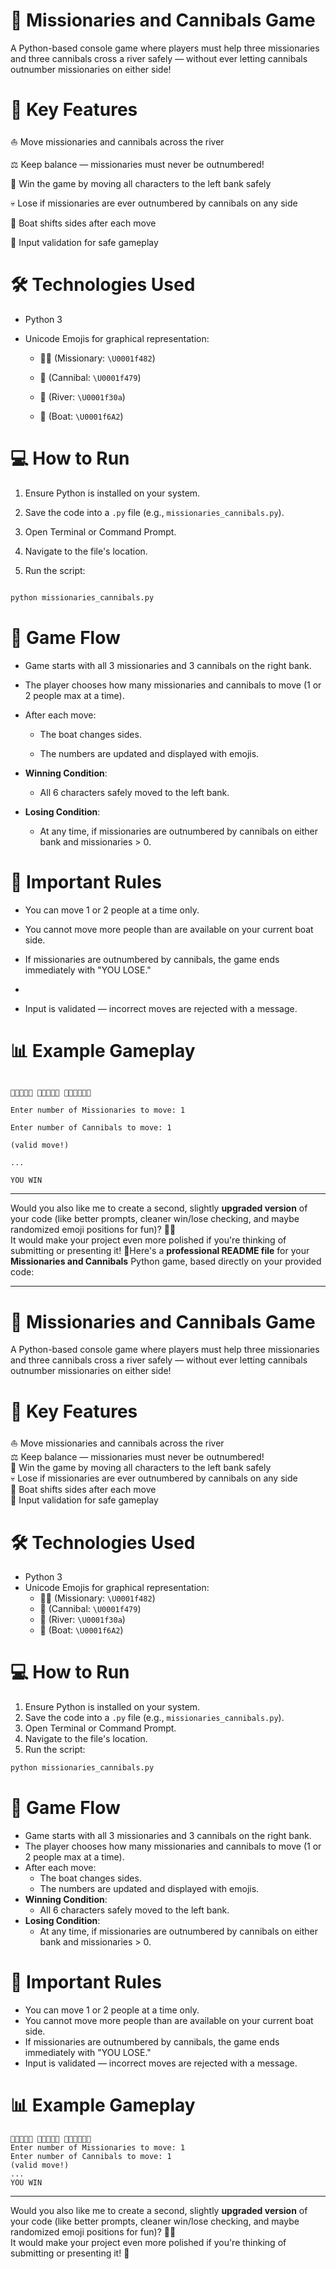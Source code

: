 # 📒 Missionaries and Cannibals Game

A Python-based console game where players must help three missionaries and three cannibals cross a river safely — without ever letting cannibals outnumber missionaries on either side!

# 🚀 Key Features

⛵ Move missionaries and cannibals across the river  

⚖️ Keep balance — missionaries must never be outnumbered!  

🎯 Win the game by moving all characters to the left bank safely  

💀 Lose if missionaries are ever outnumbered by cannibals on any side  

🌊 Boat shifts sides after each move  

🧩 Input validation for safe gameplay

# 🛠 Technologies Used

- Python 3

- Unicode Emojis for graphical representation:

  - 👨‍🎓 (Missionary: `\U0001f482`)

  - 👹 (Cannibal: `\U0001f479`)

  - 🌊 (River: `\U0001f30a`)

  - 🚤 (Boat: `\U0001f6A2`)


# 💻 How to Run

1. Ensure Python is installed on your system.

2. Save the code into a `.py` file (e.g., `missionaries_cannibals.py`).

3. Open Terminal or Command Prompt.

4. Navigate to the file's location.

5. Run the script:

```bash

python missionaries_cannibals.py
```

# 📂 Game Flow

- Game starts with all 3 missionaries and 3 cannibals on the right bank.

- The player chooses how many missionaries and cannibals to move (1 or 2 people max at a time).

- After each move:

  - The boat changes sides.


  - The numbers are updated and displayed with emojis.

- **Winning Condition**:

  - All 6 characters safely moved to the left bank.

- **Losing Condition**:

  - At any time, if missionaries are outnumbered by cannibals on either bank and missionaries > 0.

# 📢 Important Rules

- You can move 1 or 2 people at a time only.

- You cannot move more people than are available on your current boat side.

- If missionaries are outnumbered by cannibals, the game ends immediately with "YOU LOSE."
-
- Input is validated — incorrect moves are rejected with a message.

# 📊 Example Gameplay
```

👨‍🎓👹👹👹 🌊🌊🌊🌊🚤 👨‍🎓👨‍🎓👨‍🎓

Enter number of Missionaries to move: 1

Enter number of Cannibals to move: 1

(valid move!)

...

YOU WIN

```


---

Would you also like me to create a second, slightly **upgraded version** of your code (like better prompts, cleaner win/lose checking, and maybe randomized emoji positions for fun)? 🎯🚤  
It would make your project even more polished if you're thinking of submitting or presenting it! 🚀Here's a **professional README file** for your **Missionaries and Cannibals** Python game, based directly on your provided code:

---

# 📒 Missionaries and Cannibals Game

A Python-based console game where players must help three missionaries and three cannibals cross a river safely — without ever letting cannibals outnumber missionaries on either side!

# 🚀 Key Features
⛵ Move missionaries and cannibals across the river  
⚖️ Keep balance — missionaries must never be outnumbered!  
🎯 Win the game by moving all characters to the left bank safely  
💀 Lose if missionaries are ever outnumbered by cannibals on any side  
🌊 Boat shifts sides after each move  
🧩 Input validation for safe gameplay

# 🛠 Technologies Used
- Python 3
- Unicode Emojis for graphical representation:
  - 👨‍🎓 (Missionary: `\U0001f482`)
  - 👹 (Cannibal: `\U0001f479`)
  - 🌊 (River: `\U0001f30a`)
  - 🚤 (Boat: `\U0001f6A2`)

# 💻 How to Run
1. Ensure Python is installed on your system.
2. Save the code into a `.py` file (e.g., `missionaries_cannibals.py`).
3. Open Terminal or Command Prompt.
4. Navigate to the file's location.
5. Run the script:
```bash
python missionaries_cannibals.py
```

# 📂 Game Flow
- Game starts with all 3 missionaries and 3 cannibals on the right bank.
- The player chooses how many missionaries and cannibals to move (1 or 2 people max at a time).
- After each move:
  - The boat changes sides.
  - The numbers are updated and displayed with emojis.
- **Winning Condition**:
  - All 6 characters safely moved to the left bank.
- **Losing Condition**:
  - At any time, if missionaries are outnumbered by cannibals on either bank and missionaries > 0.

# 📢 Important Rules
- You can move 1 or 2 people at a time only.
- You cannot move more people than are available on your current boat side.
- If missionaries are outnumbered by cannibals, the game ends immediately with "YOU LOSE."
- Input is validated — incorrect moves are rejected with a message.

# 📊 Example Gameplay
```
👨‍🎓👹👹👹 🌊🌊🌊🌊🚤 👨‍🎓👨‍🎓👨‍🎓
Enter number of Missionaries to move: 1
Enter number of Cannibals to move: 1
(valid move!)
...
YOU WIN
```

---

Would you also like me to create a second, slightly **upgraded version** of your code (like better prompts, cleaner win/lose checking, and maybe randomized emoji positions for fun)? 🎯🚤  
It would make your project even more polished if you're thinking of submitting or presenting it! 🚀
